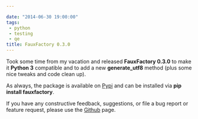```yaml
---

date: "2014-06-30 19:00:00"
tags:
 - python
 - testing
 - qe
title: FauxFactory 0.3.0
---
```


Took some time from my vacation and released **FauxFactory 0.3.0** to
make it **Python 3** compatible and to add a new **generate_utf8**
method (plus some nice tweaks and code clean up).

As always, the package is available on
[Pypi](https://pypi.python.org/pypi/fauxfactory/) and can be installed
via **pip install fauxfactory**.

If you have any constructive feedback, suggestions, or file a bug report
or feature request, please use the
[Github](https://github.com/omaciel/fauxfactory) page.
